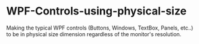# WPF-Controls-using-physical-size
Making the typical WPF controls (Buttons, Windows, TextBox, Panels, etc..) to be in physical size dimension regardless of the monitor's resolution.

